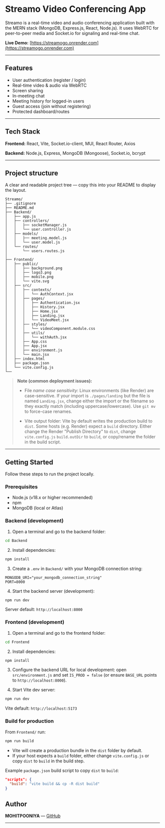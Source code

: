 # Streamo Video Conferencing App

Streamo is a real-time video and audio conferencing application built with the MERN stack (MongoDB, Express.js, React, Node.js). It uses WebRTC for peer-to-peer media and Socket.io for signaling and real-time chat.

**Live Demo:** [https://streamogo.onrender.com](https://streamogo.onrender.com)

---

## Features

* User authentication (register / login)
* Real-time video & audio via WebRTC
* Screen sharing
* In-meeting chat
* Meeting history for logged-in users
* Guest access (join without registering)
* Protected dashboard/routes

---

## Tech Stack

**Frontend:** React, Vite, Socket.io-client, MUI, React Router, Axios

**Backend:** Node.js, Express, MongoDB (Mongoose), Socket.io, bcrypt

---

## Project structure

A clear and readable project tree — copy this into your README to display the layout.

```
Streamo/
├── .gitignore
├── README.md
├── Backend/
│   ├── app.js
│   ├── controllers/
│   │   ├── socketManager.js
│   │   └── user.controller.js
│   ├── models/
│   │   ├── meeting.model.js
│   │   └── user.model.js
│   └── routes/
│       └── users.routes.js
│
├── Frontend/
│   ├── public/
│   │   ├── background.png
│   │   ├── logo3.png
│   │   ├── mobile.png
│   │   └── vite.svg
│   ├── src/
│   │   ├── contexts/
│   │   │   └── AuthContext.jsx
│   │   ├── pages/
│   │   │   ├── Authentication.jsx
│   │   │   ├── History.jsx
│   │   │   ├── Home.jsx
│   │   │   ├── Landing.jsx
│   │   │   └── VideoMeet.jsx
│   │   ├── styles/
│   │   │   └── videoComponent.module.css
│   │   ├── utils/
│   │   │   └── withAuth.jsx
│   │   ├── App.css
│   │   ├── App.jsx
│   │   ├── environment.js
│   │   └── main.jsx
│   ├── index.html
│   ├── package.json
│   └── vite.config.js
└──
```

> **Note (common deployment issues):**
>
> * File *name case sensitivity*: Linux environments (like Render) are case-sensitive. If your import is `./pages/landing` but the file is named `Landing.jsx`, change either the import or the filename so they exactly match (including uppercase/lowercase). Use `git mv` to force-case renames.
>
> * Vite output folder: Vite by default writes the production build to `dist`. Some hosts (e.g. Render) expect a `build` directory. Either change the Render "Publish Directory" to `dist`, change `vite.config.js` `build.outDir` to `build`, or copy/rename the folder in the build script.

---

## Getting Started

Follow these steps to run the project locally.

### Prerequisites

* Node.js (v18.x or higher recommended)
* npm
* MongoDB (local or Atlas)

### Backend (development)

1. Open a terminal and go to the backend folder:

```bash
cd Backend
```

2. Install dependencies:

```bash
npm install
```

3. Create a `.env` in `Backend/` with your MongoDB connection string:

```
MONGODB_URI="your_mongodb_connection_string"
PORT=8000
```

4. Start the backend server (development):

```bash
npm run dev
```

Server default: `http://localhost:8000`

### Frontend (development)

1. Open a terminal and go to the frontend folder:

```bash
cd Frontend
```

2. Install dependencies:

```bash
npm install
```

3. Configure the backend URL for local development: open `src/environment.js` and set `IS_PROD = false` (or ensure `BASE_URL` points to `http://localhost:8000`).

4. Start Vite dev server:

```bash
npm run dev
```

Vite default: `http://localhost:5173`

### Build for production

From `Frontend/` run:

```bash
npm run build
```

* Vite will create a production bundle in the `dist` folder by default.
* If your host expects a `build` folder, either change `vite.config.js` or copy `dist` to `build` in the build step.

Example `package.json` build script to copy `dist` to `build`:

```json
"scripts": {
  "build": "vite build && cp -R dist build"
}
```

## Author

**MOHITPOONIYA** — [GitHub](https://github.com/MOHITPOONIYA)

---


